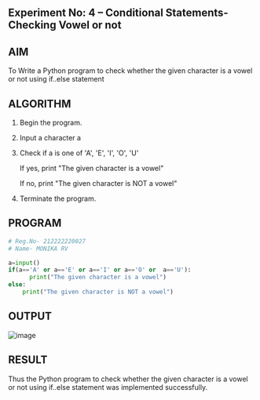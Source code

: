 ## Experiment No: 4 – Conditional Statements- Checking Vowel or not

## AIM  
To Write a Python program to check whether the given character is a vowel or not using if..else statement
## ALGORITHM  
1. Begin the program.  
2. Input a character a
3. Check if a is one of 'A', 'E', 'I', 'O', 'U'
   
   If yes, print "The given character is a vowel"
   
   If no, print "The given character is NOT a vowel"
   
5. Terminate the program.

## PROGRAM
```python
# Reg.No- 212222220027
# Name- MONIKA RV

a=input()
if(a=='A' or a=='E' or a=='I' or a=='O' or  a=='U'):
      print("The given character is a vowel")
else:
    print("The given character is NOT a vowel")

```

## OUTPUT

![image](https://github.com/user-attachments/assets/f88f016b-8af6-4c01-9ed3-a530fe7fdb65)

## RESULT
Thus the Python program to check whether the given character is a vowel or not using if..else statement was implemented successfully.
